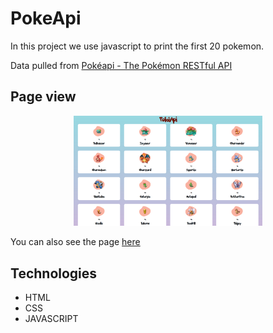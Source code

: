 # PokeApi

In this project we use javascript to print the first 20 pokemon.

Data pulled from [Pokéapi - The Pokémon RESTful API](https://pokeapi.co/)

## Page view

<p align="center">
    <img src="view.jpg" width=60%>
</p>

You can also see the page [here](https://solturipe.github.io/PokeApi/)

## Technologies

- HTML
- CSS
- JAVASCRIPT
